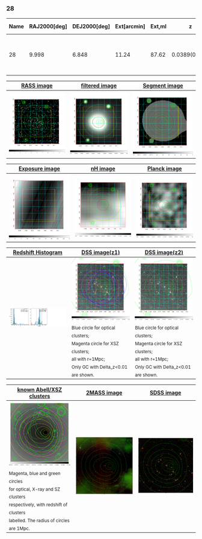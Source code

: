 <div STYLE="page-break-after: always;"></div>

### 28

|Name|RAJ2000[deg]|DEJ2000[deg] |Ext[arcmin]| Ext,ml | z | z_src| C|GC(XSZ,Delta_z<0.01)| GC(OPT,Delta_z<0.01)|GC| R_sig[arcmin] | R500[arcmin] | R500[Mpc]| CRsig[c/s] | CR500[c/s] |L500[1E44 erg/s]|F500[1E-12 erg/s/cm^2]| M500[1E14 Msun]|Tx[keV]|Cnt_sig|Beta|Rc[arcmin]|Comment|Alias|
|---|---|---|---|---|---|------|---|--------|---------|----------|---|---|---|---|---|---|---|---|---|---|---|---|---|---|
|28| 9.998| 6.848| 11.24| 87.62| 0.0389(0.005)| z1, z_xsz| B| L03, MCXC, PSZ2, XB| A, N, W| A, L03, MCXC, N, PSZ2, W, XB| 22.231| 18.098| 0.837| 0.907(0.136)| 0.880(0.132)| 0.559(0.053)| 15.861(1.493)| 1.73(0.08)| 3.04(0.09)| 85.7| 0.942(-0.081+0.043)| 19.384(-1.682+1.244)| -| k572|

|[RASS image](../image/28/28_img.pdf)|[filtered image](../image/28/28_fil.pdf)|[Segment image](../image/28/28_seg.pdf)|
|-------------------|--------------------|-------------------|
| <img src="../image/28/28_img.png" width="300">  | <img src="../image/28/28_fil.png" width="300">   | <img src="../image/28/28_seg.png" width="300">  |

|[Exposure image](../image/28/28_mex.pdf)| [nH image](../image/28/28_nh.pdf)| [Planck image](../image/28/28_p.pdf)|
|-------------------|--------------------|-------------------|
|<img src="../image/28/28_mex.png" width="300">   | <img src="../image/28/28_nh.png" width="300">    | <img src="../image/28/28_p.png" width="300"> |

|[Redshift Histogram](../image/28/28_zg.pdf) | [DSS image(z1)](../image/28/28_dss_z1.pdf)      |  [DSS image(z2)](../image/28/28_dss_z2.pdf)    |
|-------------------|--------------------|-------------------|
|<img src="../image/28/28_zg.png" width="300"> |<img src="../image/28/28_dss_z1.png" width="300"> <sub><br>Blue circle for optical clusters; <br>Magenta circle for XSZ clusters; <br>all with r=1Mpc; <br>Only GC with Delta_z<0.01 are shown. </sub>| <img src="../image/28/28_dss_z2.png" width="300"><sub><br>Blue circle for optical clusters; <br>Magenta circle for XSZ clusters; <br>all with r=1Mpc; <br>Only GC with Delta_z<0.01 are shown. </sub> |

|[known Abell/XSZ clusters](../image/28/28_gc.pdf) | [2MASS image](../image/28/28_2mass.pdf)      |[SDSS image](../image/28/28_sdss.pdf)   |
|-------------------|-------------------|-------------------|
|<img src=../image/28/28_gc.png width="300"> <br><sub>Magenta, blue and green circles <br>for optical, X-ray and SZ clusters <br>respectively, with redshift of clusters <br>labelled. The radius of circles <br>are 1Mpc.</sub>|<img src="../image/28/28_2mass.png" width="300">  | <img src="../image/28/28_sdss.png" width="300">  |




